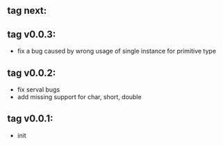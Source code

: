 tag next:
--------------------------------

tag v0.0.3:
--------------------------------
- fix a bug caused by wrong usage of single instance for primitive type

tag v0.0.2:
--------------------------------
- fix serval bugs
- add missing support for char, short, double

tag v0.0.1:
--------------------------------
- init
